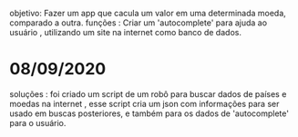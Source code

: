 objetivo: Fazer um app que cacula um valor em uma determinada moeda, comparado a outra. funções : Criar um 'autocomplete' para ajuda ao usuário ,
 utilizando um site na internet como banco de dados.
 
 # 08/09/2020
 
 soluções : foi criado um script de um robô para buscar dados de países e moedas na internet , esse script cria um json com informações para ser usado em buscas posteriores,
            e também para os dados de 'autocomplete' para o usuário.
